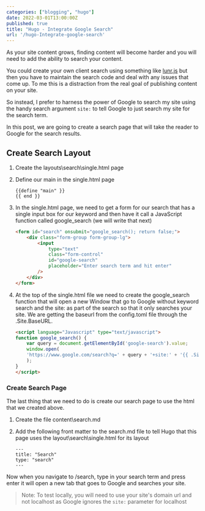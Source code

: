 ```yaml
---
categories: ["blogging", "hugo"]
date: 2022-03-01T13:00:00Z
published: true
title: "Hugo - Integrate Google Search"
url: '/hugo-Integrate-google-search'
---
```


As your site content grows, finding content will become harder and you will need to add the ability to search your content.

You could create your own client search using something like [lunr.js](https://lunrjs.com) but then you have to maintain the search code and deal with any issues that come up.  To me this is a distraction from the real goal of publishing content on your site.

So instead, I prefer to harness the power of Google to search my site using the handy search argument `site:` to tell Google to just search my site for the search term.

In this post, we are going to create a search page that will take the reader to Google for the search results.

<!--more-->

## Create Search Layout

1. Create the layouts\search\single.html page
1. Define our main in the single.html page

    ```text
    {{define "main" }}
    {{ end }}
    ```

1. In the single.html page, we need to get a form for our search that has a single input box for our keyword and then have it call a JavaScript function called google_search (we will write that next)

    ```html
    <form id="search" onsubmit="google_search(); return false;">
        <div class="form-group form-group-lg">
            <input
                type="text"
                class="form-control"
                id="google-search"
                placeholder="Enter search term and hit enter"
            />
        </div>
    </form>
    ```

1. At the top of the single.html file we need to create the google_search function that will open a new Window that go to Google without keyword search and the site: as part of the search so that it only searches your site.  We are getting the baseurl from the config.toml file through the .Site.BaseURL.

    ```html
    <script language="Javascript" type="text/javascript">
    function google_search() {
        var query = document.getElementById('google-search').value;
        window.open(
        'https://www.google.com/search?q=' + query + '+site:' + '{{ .Site.BaseURL | absLangURL }}'
        );
    }
    </script>
    ```

### Create Search Page

The last thing that we need to do is create our search page to use the html that we created above.

1. Create the file content\search.md
1. Add the following front matter to the search.md file to tell Hugo that this page uses the layout\search\single.html for its layout

    ```text
    ---
    title: "Search"
    type: "search"
    ---
    ```

Now when you navigate to /search, type in your search term and press enter it will open a new tab that goes to Google and searches your site.

> Note: To test locally, you will need to use your site's domain url and not localhost as Google ignores the `site:` parameter for localhost
